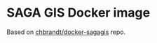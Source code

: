 # SAGA GIS Docker image

Based on [chbrandt/docker-sagagis](https://github.com/chbrandt/docker-sagagis) repo.

